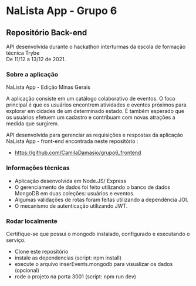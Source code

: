 # NaLista App - Grupo 6 

## Repositório Back-end

API desenvolvida durante o hackathon interturmas da escola de formação técnica Trybe <br>
De 11/12 a 13/12 de 2021.

### Sobre a aplicação
NaLista App - Edição Minas Gerais

A aplicação consiste em um catálogo colaborativo de eventos.
O foco principal é que os usuários encontrem atividades e eventos próximos para explorar em cidades de um determinado estado.
É também esperado que os usuários efetuem um cadastro e contribuam com novas atrações a medida que surgirem.

API desenvolvida para gerenciar as requisições e respostas da aplicação NaLista App - front-end encontrada neste reposítório :
- https://github.com/CamilaDamasio/grupo6_frontend

### Informações técnicas

- Aplicação desenvolvida em Node.JS/ Express
- O gerenciamento de dados foi feito utilizando o banco de dados MongoDB em duas coleções: usuários e eventos.
- Algumas validações de rotas foram feitas utilizando a dependência JOI.
- O mecanismo de autenticação utilizando JWT.

### Rodar localmente

Certifique-se que possui o mongodb instalado, configurado e executando o serviço.
- Clone este repositório
- instale as dependencias (script: npm install)
- execute o arquivo inserEvents.mongodb para visualizar os dados (opcional)
- rode o projeto na porta 3001 (script: npm run dev)
